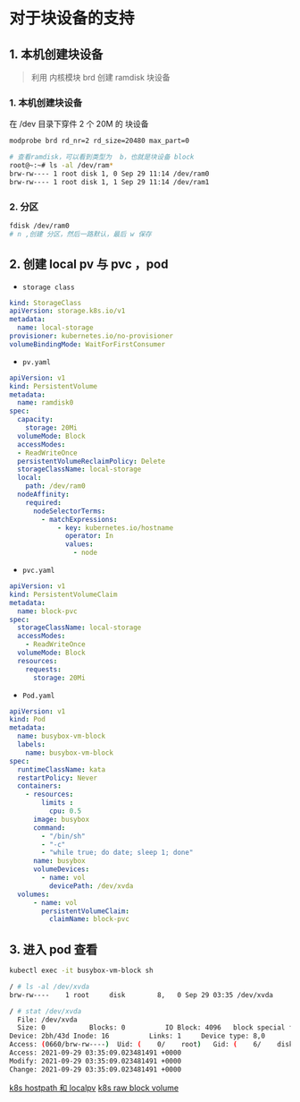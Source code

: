 # 对于块设备的支持


## 1. 本机创建块设备
> 利用 内核模块 brd 创建 ramdisk 块设备
### 1. 本机创建块设备

在 /dev 目录下穿件 2 个 20M 的 块设备
```bash
modprobe brd rd_nr=2 rd_size=20480 max_part=0

# 查看ramdisk，可以看到类型为  b，也就是块设备 block
root@~:~# ls -al /dev/ram*
brw-rw---- 1 root disk 1, 0 Sep 29 11:14 /dev/ram0
brw-rw---- 1 root disk 1, 1 Sep 29 11:14 /dev/ram1
```
### 2. 分区 

```bash
fdisk /dev/ram0 
# n ,创建 分区，然后一路默认，最后 w 保存
```


## 2. 创建 local pv 与 pvc ，pod

- `storage class`

```yaml
kind: StorageClass
apiVersion: storage.k8s.io/v1
metadata:
  name: local-storage
provisioner: kubernetes.io/no-provisioner
volumeBindingMode: WaitForFirstConsumer
```

- `pv.yaml`

```yaml
apiVersion: v1
kind: PersistentVolume
metadata:
  name: ramdisk0
spec:
  capacity:
    storage: 20Mi
  volumeMode: Block
  accessModes:
  - ReadWriteOnce
  persistentVolumeReclaimPolicy: Delete
  storageClassName: local-storage
  local:
    path: /dev/ram0
  nodeAffinity:
    required:
      nodeSelectorTerms:
        - matchExpressions:
            - key: kubernetes.io/hostname
              operator: In
              values:
                - node
```

- `pvc.yaml`

```yaml
apiVersion: v1
kind: PersistentVolumeClaim
metadata:
  name: block-pvc
spec:
  storageClassName: local-storage
  accessModes:
    - ReadWriteOnce
  volumeMode: Block
  resources:
    requests:
      storage: 20Mi
```

- `Pod.yaml` 

```yaml
apiVersion: v1
kind: Pod
metadata:
  name: busybox-vm-block
  labels:
    name: busybox-vm-block
spec:
  runtimeClassName: kata
  restartPolicy: Never
  containers:
    - resources:
        limits :
          cpu: 0.5
      image: busybox
      command:
        - "/bin/sh"
        - "-c"
        - "while true; do date; sleep 1; done"
      name: busybox
      volumeDevices:
        - name: vol
          devicePath: /dev/xvda
  volumes:
      - name: vol
        persistentVolumeClaim:
          claimName: block-pvc
```


## 3. 进入 pod 查看

```bash
kubectl exec -it busybox-vm-block sh

/ # ls -al /dev/xvda
brw-rw----    1 root     disk        8,   0 Sep 29 03:35 /dev/xvda

/ # stat /dev/xvda
  File: /dev/xvda
  Size: 0         	Blocks: 0          IO Block: 4096   block special file
Device: 2bh/43d	Inode: 16          Links: 1     Device type: 8,0
Access: (0660/brw-rw----)  Uid: (    0/    root)   Gid: (    6/    disk)
Access: 2021-09-29 03:35:09.023481491 +0000
Modify: 2021-09-29 03:35:09.023481491 +0000
Change: 2021-09-29 03:35:09.023481491 +0000

```


[k8s hostpath 和 localpv](https://www.cnblogs.com/ssgeek/p/13690147.html)
[k8s raw block volume](https://kubernetes.io/zh/docs/concepts/storage/persistent-volumes/#raw-block-volume-support)